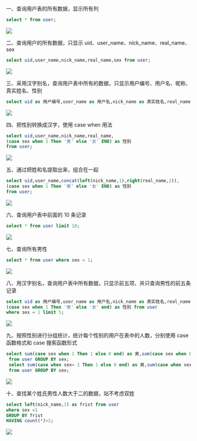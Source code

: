 一、查询用户表的所有数据，显示所有列

```sql
select * from user;
```

![](D:\我的学习\数据库练习\查询所有列.png)

二、查询用户的所有数据，只显示 uid、user_name、nick_name、real_name、sex

```sql
select uid,user_name,nick_name,real_name,sex from user;
```

![](D:\我的学习\数据库练习\只显示5列.png)

三、采用汉字别名，查询用户表中所有的数据，只显示用户编号、用户名、昵称、真实姓名、性别

```sql
select uid as 用户编号,user_name as 用户名,nick_name as 真实姓名,real_name as 昵称,sex as 性别 from user;
```

![](D:\我的学习\数据库练习\起别名.png)

四、把性别转换成汉字，使用 case when 用法

```sql
select uid,user_name,nick_name,real_name,
(case sex when 1 Then '男' else '女' END) as 性别
from user;
```

![](D:\我的学习\数据库练习\性别用casewhen.png)

五、通过把姓和名提取出来，组合在一起

```sql
select uid,user_name,concat(left(nick_name,1),right(real_name,2)),
(case sex when 1 Then '男' else '女' END) as 性别
from user;
```

![](D:\我的学习\数据库练习\截左一.png)

六、查询用户表中前面的 10 条记录

```sql
select * from user limit 10;
```

![](D:\我的学习\数据库练习\前十.png)

七、查询所有男性

```sql
select * from user where sex = 1;
```

![](D:\我的学习\数据库练习\察南.png)

八、用汉字别名，查询用户表中所有数据，只显示前五项、并只查询男性的前五条记录

```sql
select uid as 用户编号,user_name as 用户名,nick_name as 真实姓名,real_name as 昵称,
(case sex when 1 Then '男' else '女' end) as 性别 from user
where sex = 1 limit 5;
```

![](D:\我的学习\数据库练习\第八题.png)

九、按照性别进行分组统计，统计每个性别的用户在表中的人数，分别使用 case 函数格式和 case 搜索函数形式

```sql
select sum(case sex when 1 Then 1 else 0 end) as 男,sum(case sex when 0 Then 1 else 0 end) as 女
 from user GROUP BY sex;
 select sum(case when sex= 1 Then 1 else 0 end) as 男,sum(case when sex= 0 Then 1 else 0 end) as 女
 from user GROUP BY sex;
```

![](D:\我的学习\数据库练习\第九题.png)

十、查找某个姓氏男性人数大于二的数据，站不考虑双姓

```sql
select left(nick_name,1) as frist from user
where sex =1
GROUP BY frist
HAVING count(*)>2;
```

![](D:\我的学习\数据库练习\第十题.png)
